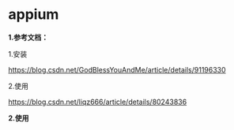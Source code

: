 # appium

**1.参考文档：**

1.安装

<https://blog.csdn.net/GodBlessYouAndMe/article/details/91196330>

2.使用

<https://blog.csdn.net/liqz666/article/details/80243836>

**2.使用**